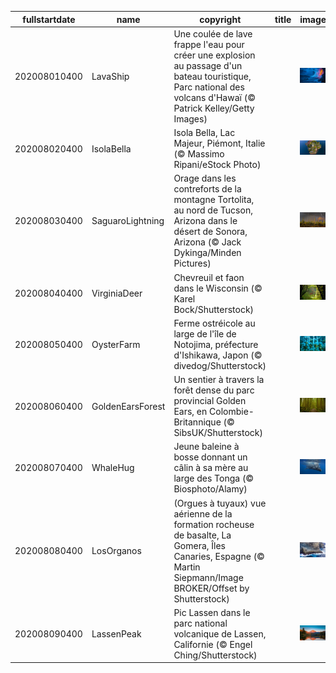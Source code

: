 |fullstartdate|name|copyright|title|image|
|--|--|--|--|--|
202008010400|LavaShip|Une coulée de lave frappe l'eau pour créer une explosion au passage d'un bateau touristique, Parc national des volcans d'Hawaï (© Patrick Kelley/Getty Images)||![](/fr-CA/2020/08/202008010400LavaShip.jpg)|
202008020400|IsolaBella|Isola Bella, Lac Majeur, Piémont, Italie (© Massimo Ripani/eStock Photo)||![](/fr-CA/2020/08/202008020400IsolaBella.jpg)|
202008030400|SaguaroLightning|Orage dans les contreforts de la montagne Tortolita, au nord de Tucson, Arizona dans le désert de Sonora, Arizona (© Jack Dykinga/Minden Pictures)||![](/fr-CA/2020/08/202008030400SaguaroLightning.jpg)|
202008040400|VirginiaDeer|Chevreuil et faon dans le Wisconsin (© Karel Bock/Shutterstock)||![](/fr-CA/2020/08/202008040400VirginiaDeer.jpg)|
202008050400|OysterFarm|Ferme ostréicole au large de l'île de Notojima, préfecture d'Ishikawa, Japon (© divedog/Shutterstock)||![](/fr-CA/2020/08/202008050400OysterFarm.jpg)|
202008060400|GoldenEarsForest|Un sentier à travers la forêt dense du parc provincial Golden Ears, en Colombie-Britannique (© SibsUK/Shutterstock)||![](/fr-CA/2020/08/202008060400GoldenEarsForest.jpg)|
202008070400|WhaleHug|Jeune baleine à bosse donnant un câlin à sa mère au large des Tonga (© Biosphoto/Alamy)||![](/fr-CA/2020/08/202008070400WhaleHug.jpg)|
202008080400|LosOrganos|(Orgues à tuyaux) vue aérienne de la formation rocheuse de basalte, La Gomera, Îles Canaries, Espagne (© Martin Siepmann/Image BROKER/Offset by Shutterstock)||![](/fr-CA/2020/08/202008080400LosOrganos.jpg)|
202008090400|LassenPeak|Pic Lassen dans le parc national volcanique de Lassen, Californie (© Engel Ching/Shutterstock)||![](/fr-CA/2020/08/202008090400LassenPeak.jpg)|
